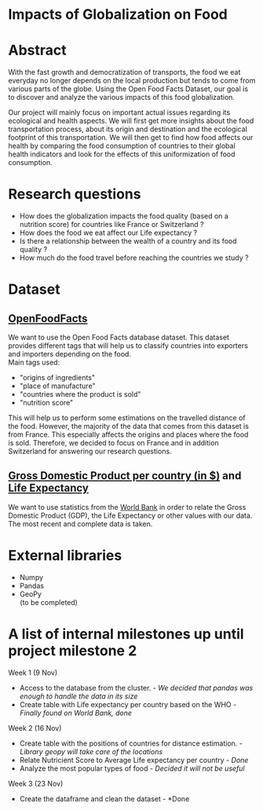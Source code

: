 # Impacts of Globalization on Food 

# Abstract
  With the fast growth and democratization of transports, the food we eat everyday no longer depends on the local production but tends to come from various parts of the globe. Using the Open Food Facts Dataset, our goal is to discover and analyze the various impacts of this food globalization.
  
  Our project will mainly focus on important actual issues regarding its ecological and health aspects. We will first get more insights about the food transportation process, about its origin and destination and the ecological footprint of this transportation. We will then get to find how food affects our health by comparing the food consumption of countries to their global health indicators and look for the effects of this uniformization of food consumption.

# Research questions
- How does the globalization impacts the food quality (based on a nutrition score) for countries like France or Switzerland ?
- How does the food we eat affect our Life expectancy ? 
- Is there a relationship between the wealth of a country and its food quality ?
- How much do the food travel before reaching the countries we study ?

# Dataset
## [OpenFoodFacts](https://fr.openfoodfacts.org/data)
  We want to use the Open Food Facts database dataset. This dataset provides different tags that will help us to classify countries into exporters and importers depending on the food.  
  Main tags used: 
  - "origins of ingredients"
  - "place of manufacture" 
  - "countries where the product is sold"  
  - "nutrition score"  
    
This will help us to perform some estimations on the travelled distance of the food. However, the majority of the data that comes from this dataset is from France. This especially affects the origins and places where the food is sold. Therefore, we decided to focus on France and in addition Switzerland for answering our research questions. 
  
## [Gross Domestic Product per country (in $)](https://data.worldbank.org/indicator/ny.gdp.mktp.cd) and [Life Expectancy](https://data.worldbank.org/indicator/SP.DYN.LE00.IN)
  We want to use statistics from the [World Bank](https://www.worldbank.org/) in order to relate the Gross Domestic Product (GDP), the Life Expectancy or other values with our data. The most recent and complete data is taken.

# External libraries
- Numpy
- Pandas
- GeoPy  
(to be completed)

# A list of internal milestones up until project milestone 2
Week 1 (9 Nov)

- Access to the database from the cluster. - *We decided that pandas was enough to handle the data in its size*
- Create table with Life expectancy per country based on the WHO - *Finally found on World Bank, done*

Week 2 (16 Nov)

- Create table with the positions of countries for distance estimation. - *Library geopy will take care of the locations*
- Relate Nutricient Score to Average Life expectancy per country - *Done*
- Analyze the most popular types of food - *Decided it will not be useful*

Week 3 (23 Nov)

- Create the dataframe and clean the dataset - *Done
